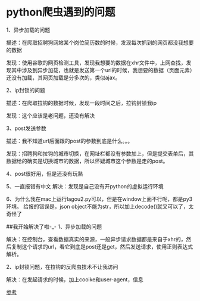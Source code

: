 # python爬虫遇到的问题

1、异步加载的问题

描述：在爬取招聘狗网站某个岗位简历数的时候，发现每次抓到的网页都没我想要的数据

发现：使用谷歌的网页检测工具，发现我想要的数据在xhr文件中，上网查找，发现其中涉及到异步加载，也就是发送第一个url的时候，我想要的数据（页面元素）还没有加载，其网页加载是分多次的，类似ajax。


2、ip封锁的问题

描述：在爬取拉钩的数据时候，发现一段时间之后，拉钩封锁我ip

发现：这个应该是老问题，还没有解决

3、post发送参数

描述：我不知道url后面跟的post的参数到底是什么。。。

发现：招聘狗和拉钩的城市切换，在网址栏都没有参数加上，但是提交表单后，其数据给的确实是切换城市的数据，所以怀疑城市这个参数是走的post。


4、post很好用，但是还没有玩熟

5、一直报错有中文
解决：发现是自己没有开python的虚拟运行环境

6、为什么我在mac上运行lagou2.py可以，但是在window上面不行呢，都是py3环境。
给报的错误是，json object不能为str，所以加上decode()就又可以了，太奇怪了


##我开始解决了啦-_-
1、异步加载的问题

解决：在控制台，查看数据真实的来源，一般异步请求数据都是来自于xhr的，然后复制这个请求的url，看它到底是post还是get，然后发送请求，使用正则表达式解析。

2、ip封锁问题，在拉钩的反爬虫技术不让我访问

解决：在发起请求的时候，加上cooike和user-agent，信息

[参考](https://www.zhihu.com/question/54730779)
